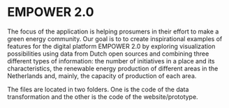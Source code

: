 # EMPOWER 2.0
The focus of the application is helping prosumers in their effort to make a green energy community. Our goal is to to create inspirational examples of features for the digital platform EMPOWER 2.0 by exploring visualization possibilities using data from Dutch open sources and combining three different types of information: the number of initiatives in a place and its characteristics, the renewable energy production of different areas in the Netherlands and, mainly, the capacity of production of each area.

The files are located in two folders. One is the code of the data transformation and the other is the code of the website/prototype.
